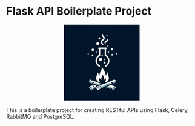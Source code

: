 # Flask API Boilerplate Project
<p align="center">
  <img src="images/project_logo.jpg" width="200">
</p>


This is a boilerplate project for creating RESTful APIs using Flask, Celery, RabbitMQ and PostgreSQL.